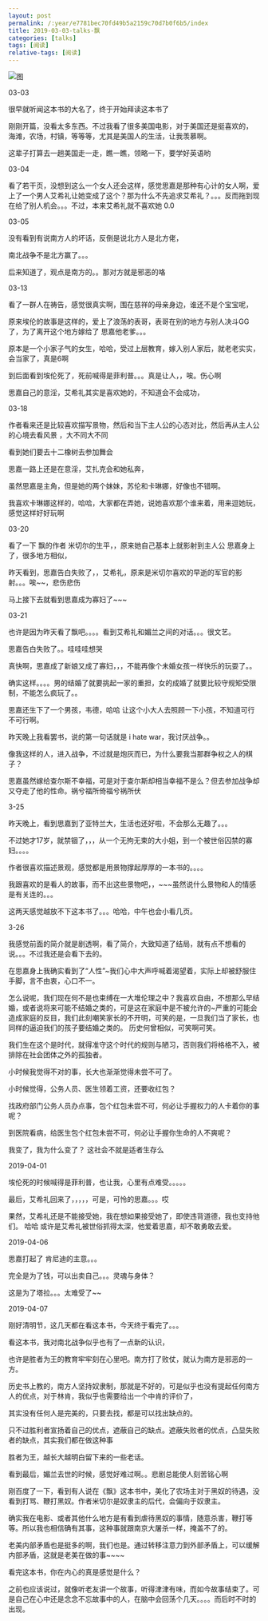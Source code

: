 ```yaml
---
layout: post
permalink: /:year/e7781bec70fd49b5a2159c70d7b0f6b5/index
title: 2019-03-03-talks-飘
categories: [talks]
tags: [阅读]
relative-tags: [阅读]
---
```


![图](https://gitee.com/linxingyang/at-2020-10-02-image/raw/master/image/T-talks/image/2019/books/p.jpg)

03-03 

很早就听闻这本书的大名了，终于开始拜读这本书了

刚刚开篇，没看太多东西。不过我看了很多美国电影，对于美国还是挺喜欢的，  海滩，农场，村镇，等等等，尤其是美国人的生活，让我羡慕啊。


这辈子打算去一趟美国走一走，瞧一瞧，领略一下，要学好英语哟

03-04


看了若干页，没想到这么一个女人还会这样，感觉思嘉是那种有心计的女人啊，爱上了一个男人艾希礼让她变成了这个？那为什么不先追求艾希礼？。。。反而拖到现在给了别人机会。。。不过，本来艾希礼就不喜欢她 0.0

03-05

没有看到有说南方人的坏话，反倒是说北方人是北方佬，

南北战争不是北方赢了。。。


后来知道了，观点是南方的。。那对方就是邪恶的咯


03-13

看了一群人在祷告，感觉很真实啊，围在慈祥的母亲身边，谁还不是个宝宝呢，

原来埃伦的故事是这样的，爱上了浪荡的表哥，表哥在别的地方与别人决斗GG了，为了离开这个地方嫁给了 思嘉他老爹。。。    

原本是一个小家子气的女生，哈哈，受过上层教育，嫁入别人家后，就老老实实，会当家了，真是6啊

到后面看到埃伦死了，死前喊得是菲利普。。。真是让人，，唉。伤心啊


思嘉自己的意淫，艾希礼其实是喜欢她的，不知道会不会成功，


03-18

作者看来还是比较喜欢描写景物，然后和当下主人公的心态对比，然后再从主人公的心境去看风景  ，大不同大不同


看到她们要去十二橡树去参加舞会

思嘉一路上还是在意淫，艾扎克会和她私奔，

虽然思嘉是主角，但是她的两个妹妹，苏伦和卡琳娜，好像也不错啊。

我喜欢卡琳娜这样的，哈哈，大家都在弄她，说她喜欢那个谁来着，用来逗她玩，感觉这样好好玩啊


03-20

看了一下 飘的作者 米切尔的生平，，原来她自己基本上就影射到主人公 思嘉身上了，很多地方相似，

昨天看到，思嘉告白失败了，，艾希礼，原来是米切尔喜欢的早逝的军官的影射。。。唉~~，悲伤悲伤

马上接下去就看到思嘉成为寡妇了~~~

03-21


也许是因为昨天看了飘吧。。。。看到艾希礼和媚兰之间的对话。。。很文艺。

思嘉告白失败了。。哇哇哇想哭


真快啊，思嘉成了新娘又成了寡妇，，，不能再像个未婚女孩一样快乐的玩耍了。。

确实这样。。。。男的结婚了就要挑起一家的重担，女的成婚了就要比较守规矩受限制，不能怎么疯玩了。。


思嘉还生下了一个男孩，韦德，哈哈  让这个小大人去照顾一下小孩，不知道可行不可行啊。



昨天晚上我看罢书，说的第一句话就是   i hate war，我讨厌战争。。


像我这样的人，进入战争，不过就是炮灰而已，为什么要我当那群争权之人的棋子？


思嘉虽然嫁给查尔斯不幸福，可是对于查尔斯却相当幸福不是么？但去参加战争却又夺走了他的性命。祸兮福所倚福兮祸所伏


3-25

昨天晚上，看到思嘉到了亚特兰大，生活也还好啦，不会那么无趣了。。。

不过她才17岁，就禁锢了，，，从一个无拘无束的大小姐，到一个被世俗囚禁的寡妇。。。。

作者很喜欢描述景观，感觉都是用景物撑起厚厚的一本书的。。。。

我跟喜欢的是看人的故事，而不出这些景物吧，，~~~虽然说什么景物和人的情感是有关连的。。。

这两天感觉越放不下这本书了。。。哈哈，中午也会小看几页。


3-26

我感觉前面的简介就是剧透啊，看了简介，大致知道了结局，就有点不想看的说。。。不过我还是会看下去的。

在思嘉身上我确实看到了“人性”~我们心中大声呼喊着渴望着，实际上却被舒服住手脚，言不由衷，心口不一。

怎么说呢，我们现在何不是也束缚在一大堆伦理之中？我喜欢自由，不想那么早结婚，或者说将来可能不结婚之类的，可是这在家庭中是不被允许的~严重的可能会造成家庭的反目，我们此刻嘲笑家长的不开明，可笑的是，一旦我们当了家长，也同样的逼迫我们的孩子要结婚之类的。  历史何曾相似，可笑啊可笑。


我们生在这个是时代，就得准守这个时代的规则与陋习，否则我们将格格不入，被排除在社会团体之外的孤独者。


小时候我觉得不对的事，长大也渐渐觉得未尝不可了。

小时候觉得，公务人员、医生领着工资，还要收红包？

找政府部门公务人员办点事，包个红包未尝不可，何必让手握权力的人卡着你的事呢？

到医院看病，给医生包个红包未尝不可，何必让手握你生命的人不爽呢？

我变了，我为什么变了？ 这社会不就是适者生存么


2019-04-01

埃伦死的时候喊得是菲利普，也让我，心里有点难受。。。。。


最后，艾希礼回来了，，，，，可是，可怜的思嘉。。。哎


果然，艾希礼还是不能接受她，我在想如果接受她了，即使违背道德，我也支持他们。 哈哈 或许是艾希礼被世俗抓得太深，他爱着思嘉，却不敢勇敢去爱。

2019-04-06

思嘉打起了 肯尼迪的主意。。。

完全是为了钱，可以出卖自己。。。灵魂与身体？

这是为了塔拉。。。太难受了~~

2019-04-07

刚好清明节，这几天都在看这本书，今天终于看完了。。。


看这本书，我对南北战争似乎也有了一点新的认识，

也许是胜者为王的教育牢牢刻在心里吧。南方打了败仗，就认为南方是邪恶的一方。

历史书上教的，南方人坚持奴隶制，那就是不好的，可是似乎也没有提起任何南方人的优点，对于林肯，我似乎也需要给出一个中肯的评价了，

其实没有任何人是完美的，只要去找，都是可以找出缺点的。

只不过胜利者宣扬着自己的优点，遮蔽自己的缺点。遮蔽失败者的优点，凸显失败者的缺点，其实我们都在做这种事


胜者为王，越长大越明白留下来的一些老话。


看到最后，媚兰去世的时候，感觉好难过啊。。悲剧总能使人刻苦铭心啊


刚百度了一下，看到有人说在《飘》这本书中，美化了农场主对于黑奴的待遇，没看到打骂、鞭打黑奴。作者米切尔是奴隶主的后代，会偏向于奴隶主。

确实我在电影、或者其他什么地方是有看到虐待黑奴的事情，随意杀害，鞭打等等。所以我也相信确有其事，这种事就跟南京大屠杀一样，掩盖不了的。


老美内部矛盾也是挺多的啊，我们也是。通过转移注意力到外部矛盾上，可以缓解内部矛盾，这就是老美在做的事~~~~


看完这本书，你在内心的真是感觉是什么？

之前也应该说过，就像听老友讲一个故事，听得津津有味，而如今故事结束了。可是自己在心中还是念念不忘故事中的人，在脑中会回荡个几天。。。。而后时不时的出现。

